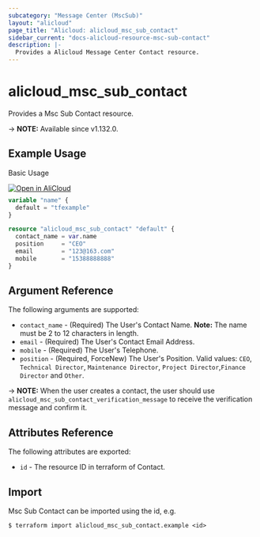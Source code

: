 ```yaml
---
subcategory: "Message Center (MscSub)"
layout: "alicloud"
page_title: "Alicloud: alicloud_msc_sub_contact"
sidebar_current: "docs-alicloud-resource-msc-sub-contact"
description: |-
  Provides a Alicloud Message Center Contact resource.
---
```


# alicloud_msc_sub_contact

Provides a Msc Sub Contact resource.

-> **NOTE:** Available since v1.132.0.

## Example Usage

Basic Usage

<div style="display: block;margin-bottom: 40px;"><div class="oics-button" style="float: right;position: absolute;margin-bottom: 10px;">
  <a href="https://api.aliyun.com/api-tools/terraform?resource=alicloud_msc_sub_contact&exampleId=a6bdae8c-2818-8947-a1cc-9ab53f9af0086c428fef&activeTab=example&spm=docs.r.msc_sub_contact.0.a6bdae8c28&intl_lang=EN_US" target="_blank">
    <img alt="Open in AliCloud" src="https://img.alicdn.com/imgextra/i1/O1CN01hjjqXv1uYUlY56FyX_!!6000000006049-55-tps-254-36.svg" style="max-height: 44px; max-width: 100%;">
  </a>
</div></div>

```terraform
variable "name" {
  default = "tfexample"
}

resource "alicloud_msc_sub_contact" "default" {
  contact_name = var.name
  position     = "CEO"
  email        = "123@163.com"
  mobile       = "15388888888"
}
```

## Argument Reference

The following arguments are supported:

* `contact_name` - (Required) The User's Contact Name. **Note:** The name must be 2 to 12 characters in length.
* `email` - (Required) The User's Contact Email Address.
* `mobile` - (Required) The User's Telephone.
* `position` - (Required, ForceNew) The User's Position. Valid values: `CEO`, `Technical Director`, `Maintenance Director`, `Project Director`,`Finance Director` and `Other`.

-> **NOTE:** When the user creates a contact, the user should use `alicloud_msc_sub_contact_verification_message` to receive the verification message and confirm it.

## Attributes Reference

The following attributes are exported:

* `id` - The resource ID in terraform of Contact.

## Import

Msc Sub Contact can be imported using the id, e.g.

```shell
$ terraform import alicloud_msc_sub_contact.example <id>
```
